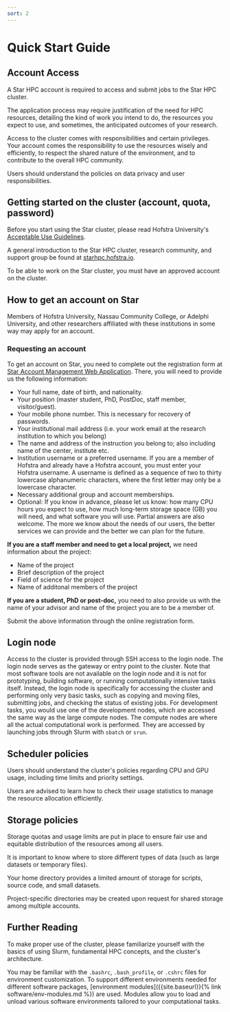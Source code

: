 ```yaml
---
sort: 2
---
```


# Quick Start Guide

## Account Access

A Star HPC account is required to access and submit jobs to the Star HPC cluster.

The application process may require justification of the need for HPC resources, detailing the kind of work you intend to do, the resources you expect to use, and sometimes, the anticipated outcomes of your research.

Access to the cluster comes with responsibilities and certain privileges. Your account comes the responsibility to use the resources wisely and efficiently, to respect the shared nature of the environment, and to contribute to the overall HPC community.

Users should understand the policies on data privacy and user responsibilities.

## Getting started on the cluster (account, quota, password)

Before you start using the Star cluster, please read Hofstra University's [Acceptable Use Guidelines](http://www.hofstra.edu/scs/aug).

A general introduction to the Star HPC cluster, research community, and support group be found at [starhpc.hofstra.io](https://starhpc.hofstra.io).

To be able to work on the Star cluster, you must have an approved account on the cluster.

## How to get an account on Star

Members of Hofstra University, Nassau Community College, or Adelphi University, and other researchers affiliated with these institutions in some way may apply for an account.

### Requesting an account

To get an account on Star, you need to complete out the registration form at [Star Account Management Web Application](http://localhost:3000). There, you will need to provide us the following information:

-   Your full name, date of birth, and nationality.
-   Your position (master student, PhD, PostDoc, staff member,
    visitor/guest).
-   Your mobile phone number. This is necessary for recovery of
    passwords.
-   Your institutional mail address (i.e. your work email at the
    research institution to which you belong)
-   The name and address of the instruction you belong to; also
    including name of the center, institute etc.
-   Institution username or a preferred username. If you are a member of
    Hofstra and already have a Hofstra account, you must enter your Hofstra
	username. A username is defined as a sequence of two to thirty lowercase
	alphanumeric characters, where the first letter may only be a lowercase
	character.
-   Necessary additional group and account memberships.
-   Optional: If you know in advance, please let us know: how many CPU
    hours you expect to use, how much long-term storage space (GB) you
    will need, and what software you will use. Partial answers are also
    welcome. The more we know about the needs of our users, the better
    services we can provide and the better we can plan for the future.

**If you are a staff member and need to get a local project,** we need information about the project:  
-   Name of the project
-   Brief description of the project
-   Field of science for the project
-   Name of additonal members of the project

**If you are a student, PhD or post-doc,** you need to also provide us
with the name of your advisor and name of the project you are to be a
member of.

Submit the above information through the online registration form.

## Login node

Access to the cluster is provided through SSH access to the login node. The login node serves as the gateway or entry point to the cluster. Note that most software tools are not available on the login node and it is not for prototyping, building software, or running computationally intensive tasks itself. Instead, the login node is specifically for accessing the cluster and performing only very basic tasks, such as copying and moving files, submitting jobs, and checking the status of existing jobs. For development tasks, you would use one of the development nodes, which are accessed the same way as the large compute nodes. The compute nodes are where all the actual computational work is performed. They are accessed by launching jobs through Slurm with `sbatch` or `srun`.

## Scheduler policies

Users should understand the cluster's policies regarding CPU and GPU usage, including time limits and priority settings.

Users are advised to learn how to check their usage statistics to manage the resource allocation efficiently.

## Storage policies

Storage quotas and usage limits are put in place to ensure fair use and equitable distribution of the resources among all users.

It is important to know where to store different types of data (such as large datasets or temporary files).

Your home directory provides a limited amount of storage for scripts, source code, and small datasets.

Project-specific directories may be created upon request for shared storage among multiple accounts.

## Further Reading

To make proper use of the cluster, please familiarize yourself with the basics of using Slurm, fundamental HPC concepts, and the cluster's architecture.

You may be familiar with the `.bashrc`, `.bash_profile`, or `.cshrc` files for environment customization. To support different environments needed for different software packages, [environment modules]({{site.baseurl}}{% link software/env-modules.md %}) are used. Modules allow you to load and unload various software environments tailored to your computational tasks.


